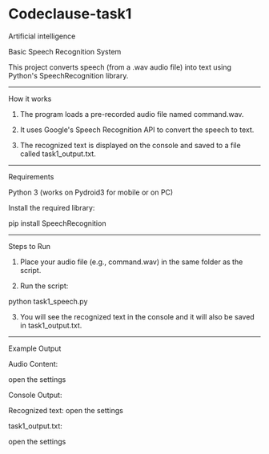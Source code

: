 # Codeclause-task1
Artificial intelligence 

Basic Speech Recognition System

This project converts speech (from a .wav audio file) into text using Python's SpeechRecognition library.


---

How it works

1. The program loads a pre-recorded audio file named command.wav.


2. It uses Google's Speech Recognition API to convert the speech to text.


3. The recognized text is displayed on the console and saved to a file called task1_output.txt.




---

Requirements

Python 3 (works on Pydroid3 for mobile or on PC)

Install the required library:

pip install SpeechRecognition



---

Steps to Run

1. Place your audio file (e.g., command.wav) in the same folder as the script.


2. Run the script:

python task1_speech.py


3. You will see the recognized text in the console and it will also be saved in task1_output.txt.




---

Example Output

Audio Content:

open the settings

Console Output:

Recognized text: open the settings

task1_output.txt:

open the settings
